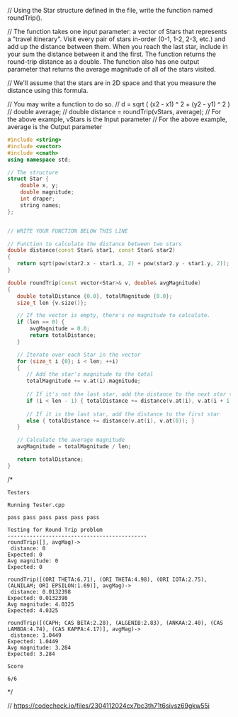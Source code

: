 // Using the Star structure defined in the file, write the function named roundTrip().

// The function takes one input parameter: a vector of Stars that represents a "travel itinerary". Visit every pair of stars in-order (0-1, 1-2, 2-3, etc.) and add up the distance between them. When you reach the last star, include in your sum the distance between it and the first. The function returns the round-trip distance as a double. The function also has one output parameter that returns the average magnitude of all of the stars visited.

// We'll assume that the stars are in 2D space and that you measure the distance using this formula.

// You may write a function to do so.
// d = sqrt ( (x2 - x1) ^ 2 + (y2 - y1) ^ 2 )
// double average;
// double distance = roundTrip(vStars, average);
// For the above example, vStars is the Input parameter
// For the above example, average is the Output parameter

```cpp
#include <string>
#include <vector>
#include <cmath>
using namespace std;

// The structure
struct Star {
    double x, y;
    double magnitude;
    int draper;
    string names;
};


// WRITE YOUR FUNCTION BELOW THIS LINE

// Function to calculate the distance between two stars
double distance(const Star& star1, const Star& star2)
{
   return sqrt(pow(star2.x - star1.x, 2) + pow(star2.y - star1.y, 2));
}

double roundTrip(const vector<Star>& v, double& avgMagnitude)
{
   double totalDistance {0.0}, totalMagnitude {0.0};
   size_t len {v.size()};

   // If the vector is empty, there's no magnitude to calculate.
   if (len == 0) {
       avgMagnitude = 0.0;
       return totalDistance;
   }

   // Iterate over each Star in the vector
   for (size_t i {0}; i < len; ++i)
   {
      // Add the star's magnitude to the total
      totalMagnitude += v.at(i).magnitude;
      
      // If it's not the last star, add the distance to the next star to the total distance
      if (i < len - 1) { totalDistance += distance(v.at(i), v.at(i + 1)); }
      
      // If it is the last star, add the distance to the first star
      else { totalDistance += distance(v.at(i), v.at(0)); }
   }

   // Calculate the average magnitude
   avgMagnitude = totalMagnitude / len;

   return totalDistance;
}
```

/*
```text
Testers

Running Tester.cpp

pass pass pass pass pass pass

Testing for Round Trip problem
--------------------------------------------
roundTrip([], avgMag)->
 distance: 0
Expected: 0
Avg magnitude: 0
Expected: 0

roundTrip([(ORI THETA:6.71), (ORI THETA:4.98), (ORI IOTA:2.75), (ALNILAM; ORI EPSILON:1.69)], avgMag)->
 distance: 0.0132398
Expected: 0.0132398
Avg magnitude: 4.0325
Expected: 4.0325

roundTrip([(CAPH; CAS BETA:2.28), (ALGENIB:2.83), (ANKAA:2.40), (CAS LAMBDA:4.74), (CAS KAPPA:4.17)], avgMag)->
 distance: 1.0449
Expected: 1.0449
Avg magnitude: 3.284
Expected: 3.284

Score

6/6
```
\*/

// https://codecheck.io/files/2304112024cx7bc3th71t6sivsz69gkw55i